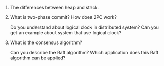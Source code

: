 1. The differences between heap and stack.

2. What is two-phase commit? How does 2PC work?

    Do you understand about logical clock in distributed system? Can you get an example about system that use logical clock?

3. What is the consensus algorithm?

    Can you describe the Raft algorithm? Which application does this Raft algorithm can be applied?
